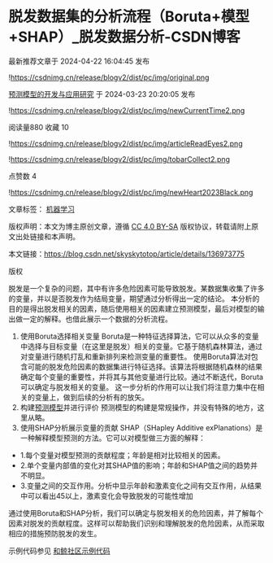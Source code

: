 #  脱发数据集的分析流程（Boruta+模型+SHAP）_脱发数据分析-CSDN博客



最新推荐文章于 2024-04-22 16:04:45 发布

!https://csdnimg.cn/release/blogv2/dist/pc/img/original.png

[预测模型的开发与应用研究](https://blog.csdn.net/skyskytotop)  于 2024-03-23 20:20:05 发布

!https://csdnimg.cn/release/blogv2/dist/pc/img/newCurrentTime2.png

阅读量880  收藏 10

!https://csdnimg.cn/release/blogv2/dist/pc/img/articleReadEyes2.png

!https://csdnimg.cn/release/blogv2/dist/pc/img/tobarCollect2.png

点赞数 4

!https://csdnimg.cn/release/blogv2/dist/pc/img/newHeart2023Black.png

文章标签： [机器学习](https://so.csdn.net/so/search/s.do?q=机器学习&t=all&o=vip&s=&l=&f=&viparticle=&from_tracking_code=tag_word&from_code=app_blog_art)

版权声明：本文为博主原创文章，遵循 [CC 4.0 BY-SA](http://creativecommons.org/licenses/by-sa/4.0/) 版权协议，转载请附上原文出处链接和本声明。

本文链接：https://blog.csdn.net/skyskytotop/article/details/136973775

版权

脱发是一个复杂的问题，其中有许多危险因素可能导致脱发。某数据集收集了许多的变量，并以是否脱发作为结局变量，期望通过分析得出一定的结论。 本分析的目的是得出脱发相关的因素，随后使用相关的因素建立预测模型，最后对模型的输出做一定的解释。也借此展示一个数据的分析流程。

1. 使用Boruta选择相关变量 Boruta是一种特征选择算法，它可以从众多的变量中选择与目标变量（在这里是脱发）相关的变量。它基于随机森林算法，通过对变量进行随机打乱和重新排列来检测变量的重要性。 使用Boruta算法对包含可能的脱发危险因素的数据集进行特征选择。该算法将根据随机森林的结果确定每个变量的重要性，并将其与其他变量进行比较。通过不断迭代，Boruta可以确定与脱发相关的变量。 这一步分析的作用可以让我们将注意力集中在相关的变量上，做到后续的分析有的放矢。
2. 构建[预测模型](https://so.csdn.net/so/search?q=预测模型&spm=1001.2101.3001.7020)并进行评价 预测模型的构建是常规操作，并没有特殊的地方，这里从略。
3. 使用SHAP分析展示变量的贡献 SHAP（SHapley Additive exPlanations）是一种解释模型预测的方法。它可以对模型做三方面的解释：

- 1.每个变量对模型预测的贡献程度；年龄是相对比较相关的因素。
- 2.单个变量内部值的变化对其SHAP值的影响；年龄和SHAP值之间的趋势并不明显。
- 3.变量之间的交互作用。分析中显示年龄和激素变化之间有交互作用，从结果中可以看出45以上，激素变化会导致脱发的可能性增加

通过使用Boruta和SHAP分析，我们可以确定与脱发相关的危险因素，并了解每个因素对脱发的贡献程度。这样可以帮助我们识别和理解脱发的危险因素，从而采取相应的措施预防脱发的发生。

示例代码参见 [和鲸社区示例代码](https://www.heywhale.com/mw/project/65fd94d847127ed3921e0c4b)